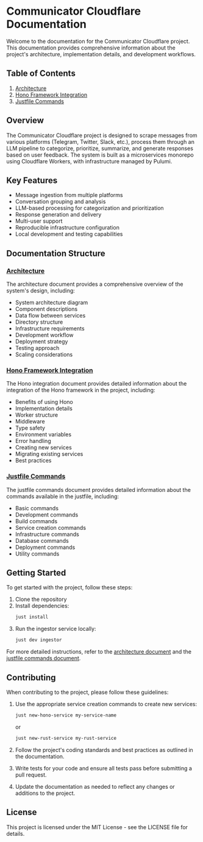 # Communicator Cloudflare Documentation

Welcome to the documentation for the Communicator Cloudflare project. This documentation provides comprehensive information about the project's architecture, implementation details, and development workflows.

## Table of Contents

1. [Architecture](./architecture.md)
2. [Hono Framework Integration](./hono-integration.md)
3. [Justfile Commands](./justfile-commands.md)

## Overview

The Communicator Cloudflare project is designed to scrape messages from various platforms (Telegram, Twitter, Slack, etc.), process them through an LLM pipeline to categorize, prioritize, summarize, and generate responses based on user feedback. The system is built as a microservices monorepo using Cloudflare Workers, with infrastructure managed by Pulumi.

## Key Features

- Message ingestion from multiple platforms
- Conversation grouping and analysis
- LLM-based processing for categorization and prioritization
- Response generation and delivery
- Multi-user support
- Reproducible infrastructure configuration
- Local development and testing capabilities

## Documentation Structure

### [Architecture](./architecture.md)

The architecture document provides a comprehensive overview of the system's design, including:

- System architecture diagram
- Component descriptions
- Data flow between services
- Directory structure
- Infrastructure requirements
- Development workflow
- Deployment strategy
- Testing approach
- Scaling considerations

### [Hono Framework Integration](./hono-integration.md)

The Hono integration document provides detailed information about the integration of the Hono framework in the project, including:

- Benefits of using Hono
- Implementation details
- Worker structure
- Middleware
- Type safety
- Environment variables
- Error handling
- Creating new services
- Migrating existing services
- Best practices

### [Justfile Commands](./justfile-commands.md)

The justfile commands document provides detailed information about the commands available in the justfile, including:

- Basic commands
- Development commands
- Build commands
- Service creation commands
- Infrastructure commands
- Database commands
- Deployment commands
- Utility commands

## Getting Started

To get started with the project, follow these steps:

1. Clone the repository
2. Install dependencies:
   ```bash
   just install
   ```
3. Run the ingestor service locally:
   ```bash
   just dev ingestor
   ```

For more detailed instructions, refer to the [architecture document](./architecture.md) and the [justfile commands document](./justfile-commands.md).

## Contributing

When contributing to the project, please follow these guidelines:

1. Use the appropriate service creation commands to create new services:
   ```bash
   just new-hono-service my-service-name
   ```
   or
   ```bash
   just new-rust-service my-rust-service
   ```

2. Follow the project's coding standards and best practices as outlined in the documentation.

3. Write tests for your code and ensure all tests pass before submitting a pull request.

4. Update the documentation as needed to reflect any changes or additions to the project.

## License

This project is licensed under the MIT License - see the LICENSE file for details.